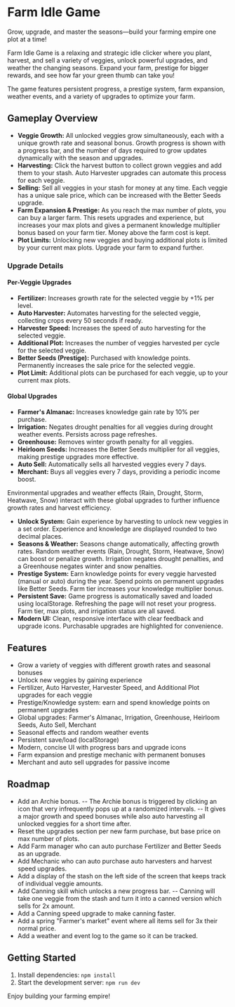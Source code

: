 
# Farm Idle Game

Grow, upgrade, and master the seasons—build your farming empire one plot at a time!

Farm Idle Game is a relaxing and strategic idle clicker where you plant, harvest, and sell a variety of veggies, unlock powerful upgrades, and weather the changing seasons. Expand your farm, prestige for bigger rewards, and see how far your green thumb can take you!

The game features persistent progress, a prestige system, farm expansion, weather events, and a variety of upgrades to optimize your farm.

## Gameplay Overview

- **Veggie Growth:** All unlocked veggies grow simultaneously, each with a unique growth rate and seasonal bonus. Growth progress is shown with a progress bar, and the number of days required to grow updates dynamically with the season and upgrades.
- **Harvesting:** Click the harvest button to collect grown veggies and add them to your stash. Auto Harvester upgrades can automate this process for each veggie.
- **Selling:** Sell all veggies in your stash for money at any time. Each veggie has a unique sale price, which can be increased with the Better Seeds upgrade.
- **Farm Expansion & Prestige:** As you reach the max number of plots, you can buy a larger farm. This resets upgrades and experience, but increases your max plots and gives a permanent knowledge multiplier bonus based on your farm tier. Money above the farm cost is kept.
- **Plot Limits:** Unlocking new veggies and buying additional plots is limited by your current max plots. Upgrade your farm to expand further.

### Upgrade Details

#### Per-Veggie Upgrades

- **Fertilizer:** Increases growth rate for the selected veggie by +1% per level.
- **Auto Harvester:** Automates harvesting for the selected veggie, collecting crops every 50 seconds if ready.
- **Harvester Speed:** Increases the speed of auto harvesting for the selected veggie.
- **Additional Plot:** Increases the number of veggies harvested per cycle for the selected veggie.
- **Better Seeds (Prestige):** Purchased with knowledge points. Permanently increases the sale price for the selected veggie.
- **Plot Limit:** Additional plots can be purchased for each veggie, up to your current max plots.

#### Global Upgrades

- **Farmer's Almanac:** Increases knowledge gain rate by 10% per purchase.
- **Irrigation:** Negates drought penalties for all veggies during drought weather events. Persists across page refreshes.
- **Greenhouse:** Removes winter growth penalty for all veggies.
- **Heirloom Seeds:** Increases the Better Seeds multiplier for all veggies, making prestige upgrades more effective.
- **Auto Sell:** Automatically sells all harvested veggies every 7 days.
- **Merchant:** Buys all veggies every 7 days, providing a periodic income boost.

Environmental upgrades and weather effects (Rain, Drought, Storm, Heatwave, Snow) interact with these global upgrades to further influence growth rates and harvest efficiency.

- **Unlock System:** Gain experience by harvesting to unlock new veggies in a set order. Experience and knowledge are displayed rounded to two decimal places.
- **Seasons & Weather:** Seasons change automatically, affecting growth rates. Random weather events (Rain, Drought, Storm, Heatwave, Snow) can boost or penalize growth. Irrigation negates drought penalties, and a Greenhouse negates winter and snow penalties.
- **Prestige System:** Earn knowledge points for every veggie harvested (manual or auto) during the year. Spend points on permanent upgrades like Better Seeds. Farm tier increases your knowledge multiplier bonus.
- **Persistent Save:** Game progress is automatically saved and loaded using localStorage. Refreshing the page will not reset your progress. Farm tier, max plots, and irrigation status are all saved.
- **Modern UI:** Clean, responsive interface with clear feedback and upgrade icons. Purchasable upgrades are highlighted for convenience.

## Features

- Grow a variety of veggies with different growth rates and seasonal bonuses
- Unlock new veggies by gaining experience
- Fertilizer, Auto Harvester, Harvester Speed, and Additional Plot upgrades for each veggie
- Prestige/Knowledge system: earn and spend knowledge points on permanent upgrades
- Global upgrades: Farmer's Almanac, Irrigation, Greenhouse, Heirloom Seeds, Auto Sell, Merchant
- Seasonal effects and random weather events
- Persistent save/load (localStorage)
- Modern, concise UI with progress bars and upgrade icons
- Farm expansion and prestige mechanic with permanent bonuses
- Merchant and auto sell upgrades for passive income

## Roadmap

- Add an Archie bonus.
-- The Archie bonus is triggered by clicking an icon that very infrequently pops up at a randomized intervals.
-- It gives a major growth and speed bonuses while also auto harvesting all unlocked veggies for a short time after.
- Reset the upgrades section per new farm purchase, but base price on max number of plots.
- Add Farm manager who can auto purchase Fertilizer and Better Seeds as an upgrade.
- Add Mechanic who can auto purchase auto harvesters and harvest speed upgrades.
- Add a display of the stash on the left side of the screen that keeps track of individual veggie amounts.
- Add Canning skill which unlocks a new progress bar.
-- Canning will take one veggie from the stash and turn it into a canned version which sells for 2x amount.
- Add a Canning speed upgrade to make canning faster.
- Add a spring "Farmer's market" event where all items sell for 3x their normal price.
- Add a weather and event log to the game so it can be tracked.

## Getting Started

1. Install dependencies: `npm install`
2. Start the development server: `npm run dev`

Enjoy building your farming empire!
